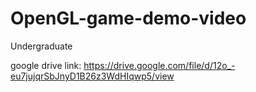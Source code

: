 # OpenGL-game-demo-video
Undergraduate

google drive link: https://drive.google.com/file/d/12o_-eu7jujqrSbJnyD1B26z3WdHIqwp5/view
